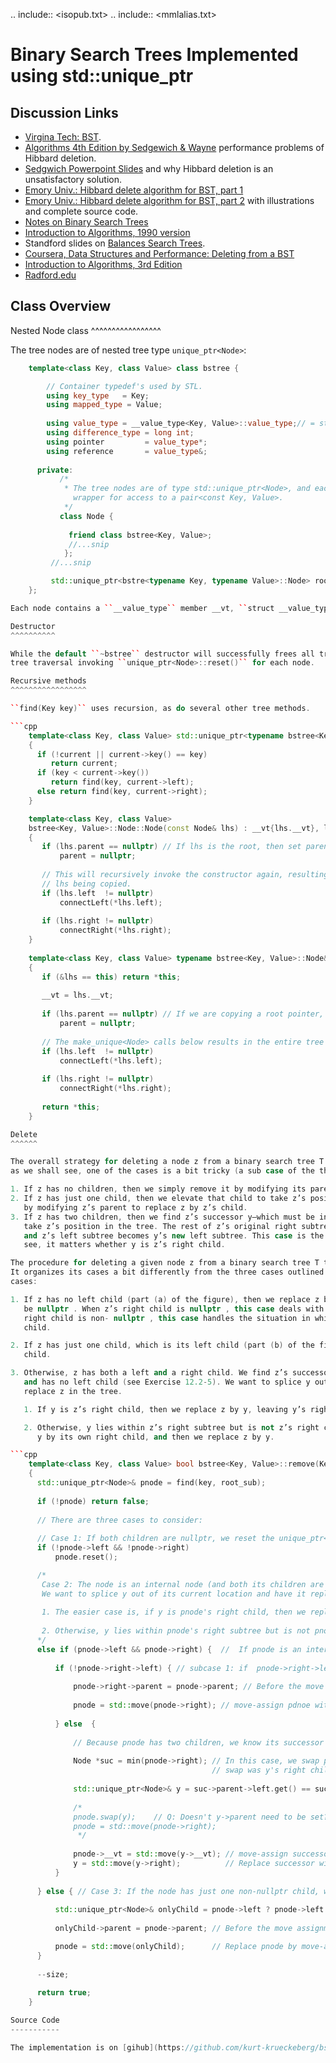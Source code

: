 .. include:: <isopub.txt>
.. include:: <mmlalias.txt>

Binary Search Trees Implemented using std::unique_ptr
=====================================================

Discussion Links
----------------

* [Virgina Tech: BST](http://courses.cs.vt.edu/~cs3114/Fall17/barnette/notes/T01_BinarySearchTrees.pdf).
* [Algorithms 4th Edition by Sedgewich & Wayne](https://algs4.cs.princeton.edu/32bst/) performance problems of Hibbard deletion. 
* [Sedgwich Powerpoint Slides](https://algs4.cs.princeton.edu/lectures/32BinarySearchTrees.pdf) and why Hibbard deletion is an unsatisfactory solution. 
* [Emory Univ.: Hibbard delete algorithm for BST, part 1](https://www.mathcs.emory.edu/~cheung/Courses/171/Syllabus/9-BinTree/BST-delete.html)
* [Emory Univ.: Hibbard delete algorithm for BST, part 2](http://www.mathcs.emory.edu/~cheung/Courses/171/Syllabus/9-BinTree/BST-delete2.html) with illustrations and complete source code.
* [Notes on Binary Search Trees](http://pages.cs.wisc.edu/~siff/CS367/Notes/bsts.html)  
* [Introduction to Algorithms, 1990 version](http://staff.ustc.edu.cn/~csli/graduate/algorithms/book6/chap13.htm) 
*  Standford slides on [Balances Search Trees](https://web.stanford.edu/class/cs166/lectures/05/Slides05.pdf).
* [Coursera, Data Structures and Performance: Deleting from a BST](https://www.coursera.org/lecture/data-structures-optimizing-performance/core-deleting-from-a-bst-DW4NG) 
* [Introduction to Algorithms, 3rd Edition](http://ressources.unisciel.fr/algoprog/s00aaroot/aa00module1/res/%5BCormen-AL2011%5DIntroduction_To_Algorithms-A3.pdf)  
* [Radford.edu](https://www.radford.edu/~nokie/classes/360/trees.bst.html)  

Class Overview
--------------

Nested Node class
^^^^^^^^^^^^^^^^^

The tree nodes are of nested tree type ``unique_ptr<Node>``: 

```cpp
    template<class Key, class Value> class bstree {

        // Container typedef's used by STL.
        using key_type   = Key;
        using mapped_type = Value;
    
        using value_type = __value_type<Key, Value>::value_type;// = std::pair<const Key, Value>;  
        using difference_type = long int;
        using pointer         = value_type*; 
        using reference       = value_type&; 
    
      private:
           /*
            * The tree nodes are of type std::unique_ptr<Node>, and each node contains a __value_type member __vt, a convenience 
              wrapper for access to a pair<const Key, Value>. 
            */ 
           class Node {
        
             friend class bstree<Key, Value>;    
             //...snip
            };
         //...snip

         std::unique_ptr<bstre<typename Key, typename Value>::Node> root;
    };

Each node contains a ``__value_type`` member __vt, ``struct __value_type`` is take from the **libc++** source code for ``std::map``. It is a convenience wrapper for convenient access its private pair<const Key, Value>. See the [`value-type.h`` header file in the include directory on `github](https://github.com/kurt-krueckeberg/bst).

Destructor
^^^^^^^^^^

While the default ``~bstree`` destructor will successfully frees all tree nodes. This results in one huge recursive call that invokes every Node's destructor. To avoid stack overflow therefore, `destroy_tree()` is used instead to do a post-order
tree traversal invoking ``unique_ptr<Node>::reset()`` for each node.

Recursive methods
^^^^^^^^^^^^^^^^^

``find(Key key)`` uses recursion, as do several other tree methods.

```cpp
    template<class Key, class Value> std::unique_ptr<typename bstree<Key, Value>::Node>& bstree<Key, Value>::find(Key key, std::unique_ptr<Node>& current) const noexcept
    {
      if (!current || current->key() == key)
         return current;
      if (key < current->key())
         return find(key, current->left);
      else return find(key, current->right);
    }

    template<class Key, class Value>
    bstree<Key, Value>::Node::Node(const Node& lhs) : __vt{lhs.__vt}, left{nullptr}, right{nullptr}
    {
       if (lhs.parent == nullptr) // If lhs is the root, then set parent to nullptr.
           parent = nullptr;
    
       // This will recursively invoke the constructor again, resulting in the entire tree rooted at
       // lhs being copied.
       if (lhs.left  != nullptr) 
           connectLeft(*lhs.left); 
       
       if (lhs.right != nullptr) 
           connectRight(*lhs.right); 
    }
    
    template<class Key, class Value> typename bstree<Key, Value>::Node&  bstree<Key, Value>::Node::operator=(const typename bstree<Key, Value>::Node& lhs) noexcept
    {
       if (&lhs == this) return *this;
    
       __vt = lhs.__vt;
    
       if (lhs.parent == nullptr) // If we are copying a root pointer, then set parent.
           parent = nullptr;
    
       // The make_unique<Node> calls below results in the entire tree rooted at lhs being copied.
       if (lhs.left  != nullptr) 
           connectLeft(*lhs.left); 
       
       if (lhs.right != nullptr)
           connectRight(*lhs.right); 
      
       return *this;
    }

Delete
^^^^^^

The overall strategy for deleting a node z from a binary search tree T has three basic cases, but,
as we shall see, one of the cases is a bit tricky (a sub case of the third case).

1. If z has no children, then we simply remove it by modifying its parent to replace z with nullptr as its child.
2. If z has just one child, then we elevate that child to take z’s position in the tree
   by modifying z’s parent to replace z by z’s child.
3. If z has two children, then we find z’s successor y—which must be in z’s right subtree—and have y
   take z’s position in the tree. The rest of z’s original right subtree becomes y’s new right subtree,
   and z’s left subtree becomes y’s new left subtree. This case is the tricky one because, as we shall
   see, it matters whether y is z’s right child.

The procedure for deleting a given node z from a binary search tree T takes as arguments pointers to T and z.
It organizes its cases a bit differently from the three cases outlined previously by considering four
cases:

1. If z has no left child (part (a) of the figure), then we replace z by its right child, which may or may not
   be nullptr . When z’s right child is nullptr , this case deals with the situation in which z has no children. When z’s
   right child is non- nullptr , this case handles the situation in which z has just one child, which is its right
   child.

2. If z has just one child, which is its left child (part (b) of the figure), then we replace z by its left
   child.

3. Otherwise, z has both a left and a right child. We find z’s successor y, which lies in z’s right subtree
   and has no left child (see Exercise 12.2-5). We want to splice y out of its current location and have it
   replace z in the tree.

   1. If y is z’s right child, then we replace z by y, leaving y’s right child alone.

   2. Otherwise, y lies within z’s right subtree but is not z’s right child.  In this case, we first replace
      y by its own right child, and then we replace z by y.

```cpp
    template<class Key, class Value> bool bstree<Key, Value>::remove(Key key, std::unique_ptr<Node>& root_sub) noexcept // root of subtree
    {
      std::unique_ptr<Node>& pnode = find(key, root_sub);
      
      if (!pnode) return false;
    
      // There are three cases to consider:
     
      // Case 1: If both children are nullptr, we reset the unique_ptr<Node>. 
      if (!pnode->left && !pnode->right) 
          pnode.reset();    

      /*
       Case 2: The node is an internal node (and both its children are non-nullptr). We find pnode's successor y, which we know lies in pnode's right subtree and has no left child.
       We want to splice y out of its current location and have it replace pnode in the tree. There are two cases to consider:
      
       1. The easier case is, if y is pnode's right child, then we replace pnode by y, leaving y’s right child alone. 
      
       2. Otherwise, y lies within pnode's right subtree but is not pnode's right child. In this case, we first replace y by its own right child, and then we replace pnode by y.
      */
      else if (pnode->left && pnode->right) {  //  If pnode is an internal node,
    
          if (!pnode->right->left) { // subcase 1: if  pnode->right->left is nullptr, the successor is pnode->right.
    
              pnode->right->parent = pnode->parent; // Before the move assignment below, we set pnode->right->parent to pnode's parent  
     
              pnode = std::move(pnode->right); // move-assign pdnoe with its right child, thus, deleting pnode.
    
          } else  { 
    
              // Because pnode has two children, we know its successor y lies within pnode's right subtree.
    
              Node *suc = min(pnode->right); // In this case, we swap pnode's underlying pointer with y's underlying pointer, and then we replace pnode by it's right child, which before the 
                                             // swap was y's right child.
    
              std::unique_ptr<Node>& y = suc->parent->left.get() == suc ? suc->parent->left : suc->parent->right;
    
              /*
              pnode.swap(y);    // Q: Doesn't y->parent need to be set?
              pnode = std::move(pnode->right);
               */
    
              pnode->__vt = std::move(y->__vt); // move-assign successor's values to pnode's values. No pointers change
              y = std::move(y->right);          // Replace successor with its right child.
          }
          
      } else { // Case 3: If the node has just one non-nullptr child, we splice it into pnode's position. We use pnode's parent to do this.   
    
          std::unique_ptr<Node>& onlyChild = pnode->left ? pnode->left : pnode->right;
    
          onlyChild->parent = pnode->parent; // Before the move assignment below we must correct set onlyChild its parent     

          pnode = std::move(onlyChild);      // Replace pnode by move-assignmetn with its only non-nullptr child, thus, deleting pnode.
      }  
    
      --size; 
    
      return true; 
    }

Source Code
-----------

The implementation is on [gihub](https://github.com/kurt-krueckeberg/bst).

